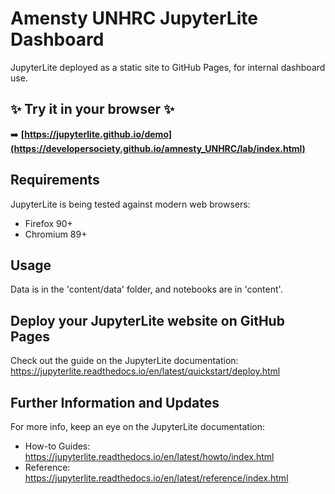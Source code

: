 # Amensty UNHRC JupyterLite Dashboard

JupyterLite deployed as a static site to GitHub Pages, for internal dashboard use.

## ✨ Try it in your browser ✨

➡️ **[https://jupyterlite.github.io/demo](https://developersociety.github.io/amnesty_UNHRC/lab/index.html)**

## Requirements

JupyterLite is being tested against modern web browsers:

- Firefox 90+
- Chromium 89+

## Usage

Data is in the 'content/data' folder, and notebooks are in 'content'.

## Deploy your JupyterLite website on GitHub Pages

Check out the guide on the JupyterLite documentation: https://jupyterlite.readthedocs.io/en/latest/quickstart/deploy.html

## Further Information and Updates

For more info, keep an eye on the JupyterLite documentation:

- How-to Guides: https://jupyterlite.readthedocs.io/en/latest/howto/index.html
- Reference: https://jupyterlite.readthedocs.io/en/latest/reference/index.html
